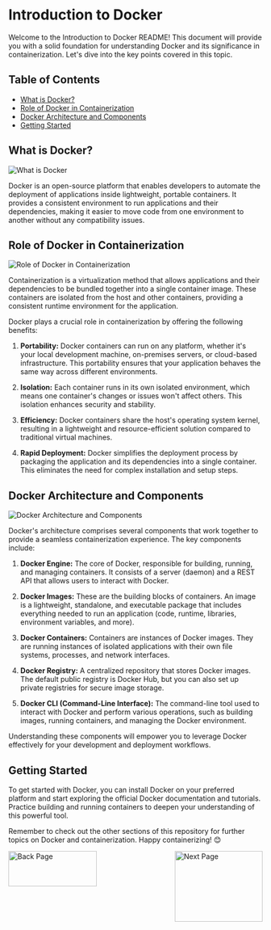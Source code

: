 # Introduction to Docker

Welcome to the Introduction to Docker README! This document will provide you with a solid foundation for understanding Docker and its significance in containerization. Let's dive into the key points covered in this topic.

## Table of Contents

- [What is Docker?](#what-is-docker)
- [Role of Docker in Containerization](#role-of-docker-in-containerization)
- [Docker Architecture and Components](#docker-architecture-and-components)
- [Getting Started](#getting-started)

## What is Docker?

![What is Docker](https://github.com/myaashoolab/Learning-Path/blob/6d95e6197896c12f5de5cee3d1c0c3f2efdc1471/DevOps-Basic-Learning-Path/Docker-Basic-to-Advanced-Learning-Path/Introduction-to-Docker/Images/image_search_1690750304416.gif)

Docker is an open-source platform that enables developers to automate the deployment of applications inside lightweight, portable containers. It provides a consistent environment to run applications and their dependencies, making it easier to move code from one environment to another without any compatibility issues.

## Role of Docker in Containerization

![Role of Docker in Containerization](https://github.com/myaashoolab/Learning-Path/blob/00917a6d09ad135046bfcc101f7bf0cfe78ccb7e/DevOps-Basic-Learning-Path/Docker-Basic-to-Advanced-Learning-Path/Introduction-to-Docker/Images/image_search_1690750356729.png)

Containerization is a virtualization method that allows applications and their dependencies to be bundled together into a single container image. These containers are isolated from the host and other containers, providing a consistent runtime environment for the application.

Docker plays a crucial role in containerization by offering the following benefits:

1. **Portability:** Docker containers can run on any platform, whether it's your local development machine, on-premises servers, or cloud-based infrastructure. This portability ensures that your application behaves the same way across different environments.

2. **Isolation:** Each container runs in its own isolated environment, which means one container's changes or issues won't affect others. This isolation enhances security and stability.

3. **Efficiency:** Docker containers share the host's operating system kernel, resulting in a lightweight and resource-efficient solution compared to traditional virtual machines.

4. **Rapid Deployment:** Docker simplifies the deployment process by packaging the application and its dependencies into a single container. This eliminates the need for complex installation and setup steps.

## Docker Architecture and Components

![Docker Architecture and Components](https://github.com/myaashoolab/Learning-Path/blob/00917a6d09ad135046bfcc101f7bf0cfe78ccb7e/DevOps-Basic-Learning-Path/Docker-Basic-to-Advanced-Learning-Path/Introduction-to-Docker/Images/image_search_1690750492366.png)

Docker's architecture comprises several components that work together to provide a seamless containerization experience. The key components include:

1. **Docker Engine:** The core of Docker, responsible for building, running, and managing containers. It consists of a server (daemon) and a REST API that allows users to interact with Docker.

2. **Docker Images:** These are the building blocks of containers. An image is a lightweight, standalone, and executable package that includes everything needed to run an application (code, runtime, libraries, environment variables, and more).

3. **Docker Containers:** Containers are instances of Docker images. They are running instances of isolated applications with their own file systems, processes, and network interfaces.

4. **Docker Registry:** A centralized repository that stores Docker images. The default public registry is Docker Hub, but you can also set up private registries for secure image storage.

5. **Docker CLI (Command-Line Interface):** The command-line tool used to interact with Docker and perform various operations, such as building images, running containers, and managing the Docker environment.

Understanding these components will empower you to leverage Docker effectively for your development and deployment workflows.

## Getting Started

To get started with Docker, you can install Docker on your preferred platform and start exploring the official Docker documentation and tutorials. Practice building and running containers to deepen your understanding of this powerful tool.

Remember to check out the other sections of this repository for further topics on Docker and containerization. Happy containerizing! 😊

<div style="display: flex; justify-content: space-between;">
  <a href="https://github.com/myaashoolab/Learning-Path/tree/27164d3416662b2f33a7d1616fc6cdcafe53c3f9/DevOps-Basic-Learning-Path/Docker-Basic-to-Advanced-Learning-Path" target="_blank">
    <img src="https://github.com/myaashoolab/Learning-Path/blob/46f8c0bc5c689af31aec4f5b267fa04828e9e065/DevOps-Basic-Learning-Path/Docker-Basic-to-Advanced-Learning-Path/Introduction-to-Docker/Images/1690752519101.png" alt="Back Page" height="70" width="175">
  </a>

  <a href="https://github.com/myaashoolab/Learning-Path/tree/eb7c1bbf724e2a06a6c42c9a7ca21e909139c2b6/DevOps-Basic-Learning-Path/Docker-Basic-to-Advanced-Learning-Path/Docker-Installation-and-Setup" target="_blank">
    <img src="https://github.com/myaashoolab/Learning-Path/blob/27164d3416662b2f33a7d1616fc6cdcafe53c3f9/DevOps-Basic-Learning-Path/Docker-Basic-to-Advanced-Learning-Path/Introduction-to-Docker/Images/image_search_1690752299026.png" alt="Next Page" height="140" width="174">
  </a>
</div>

